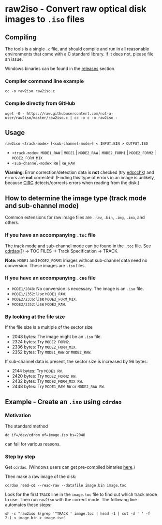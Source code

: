 <!--
raw2iso/README.md

Copyright 2017 not-a-user

Licensed under the Apache License, Version 2.0 (the "License");
you may not use this file except in compliance with the License.
You may obtain a copy of the License at

    http://www.apache.org/licenses/LICENSE-2.0

Unless required by applicable law or agreed to in writing, software
distributed under the License is distributed on an "AS IS" BASIS,
WITHOUT WARRANTIES OR CONDITIONS OF ANY KIND, either express or implied.
See the License for the specific language governing permissions and
limitations under the License.
-->

raw2iso - Convert raw optical disk images to `.iso` files
=========================================================

Compiling
---------

The tools is a single `.c` file, and should compile and run in all
reasonable environments that come with a C standard library. If it does
not, please file an issue.

Windows binaries can be found in the [releases](releases) section.

### Compiler command line example

~~~
cc -o raw2iso raw2iso.c 
~~~

### Compile directly from GitHub

~~~
wget -O - https://raw.githubusercontent.com/not-a-user/raw2iso/master/raw2iso.c | cc -x c -o raw2iso -
~~~

Usage
-----

~~~
raw2iso <track-mode> [<sub-channel-mode>] < INPUT.BIN > OUTPUT.ISO
~~~

-   `<track-mode>`: `MODE1_RAW` | `MODE1` | `MODE2_RAW` |
    `MODE2_FORM1` | `MODE2_FORM2` | `MODE2_FORM_MIX`
-   `<sub-channel-mode>`: `RW` | `RW_RAW`

**Warning**: Error correction/detection data is **not** checked (try
[edccchk](https://github.com/claunia/edccchk)) and errors are **not**
corrected! (Finding this type of errors in an image is unlikely, because
[CIRC](https://en.wikipedia.org/wiki/Cross-interleaved_Reed%E2%80%93Solomon_coding)
detects/corrects errors when reading from the disk.)

How to determine the image type (track mode and sub-channel mode)
-----------------------------------------------------------------

Common extensions for raw image files are `.raw`, `.bin`, `.img`,
`.ima`, and others.

### If you have an accompanying `.toc` file

The track mode and sub-channel mode can be found in the `.toc` file. See
[cdrdao(1)](https://linux.die.net/man/1/cdrdao) -> TOC FILES ->
Track Specification -> TRACK.

**Note:** `MODE1` and `MODE2_FORM1` images without sub-channel data need
no conversion. These images are `.iso` files.

### If you have an accompanying `.cue` file

-	`MODE1/2048`: No conversion is necessary. The image is an `.iso`
    file.
-   `MODE1/2352`: Use `MODE1_RAW`.
-   `MODE2/2336`: Use `MODE2_FORM_MIX`.
-   `MODE2/2352`: Use `MODE2_RAW`.

### By looking at the file size

If the file size is a multiple of the sector size

-   2048 bytes: The image might be an `.iso` file.
-   2324 bytes: Try `MODE2_FORM2`.
-   2336 bytes: Try `MODE2_FORM_MIX`.
-   2352 bytes: Try `MODE1_RAW` or `MODE2_RAW`.

If sub-channel data is present, the sector size is increased by 96
bytes:

-   2144 bytes: Try `MODE1 RW`.
-   2420 bytes: Try `MODE2_FORM2 RW`.
-   2432 bytes: Try `MODE2_FORM_MIX RW`.
-   2448 bytes: Try `MODE1_RAW RW` or `MODE2_RAW RW`.

Example - Create an `.iso` using `cdrdao`
-----------------------------------------

### Motivation

The standard method

~~~
dd if=/dev/cdrom of=image.iso bs=2048
~~~

can fail for various reasons.

### Step by step

Get `cdrdao`. (Windows users can get pre-compiled binaries
[here](https://www.student.tugraz.at/thomas.plank/).)

Then make a raw image of the disk:

~~~
cdrdao read-cd --read-raw --datafile image.bin image.toc
~~~

Look for the first `TRACK` line in the `image.toc` file to find out
which track mode to use. Then run `raw2iso` with the correct mode. The
following line automates these steps:

~~~
sh -c "raw2iso $(grep '^TRACK ' image.toc | head -1 | cut -d ' ' -f 2-) < image.bin > image.iso"
~~~
